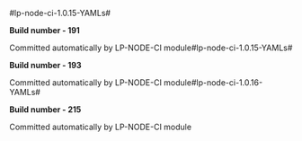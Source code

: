 #lp-node-ci-1.0.15-YAMLs#

**Build number - 191**

 Committed automatically by LP-NODE-CI module#lp-node-ci-1.0.15-YAMLs#

**Build number - 193**

 Committed automatically by LP-NODE-CI module#lp-node-ci-1.0.16-YAMLs#

**Build number - 215**

 Committed automatically by LP-NODE-CI module